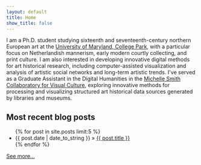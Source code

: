 ```yaml
---
layout: default
title: Home
show_title: false
---
```


I am a Ph.D. student studying sixteenth and seventeenth-century northern European art at the [University of Maryland, College Park](http://arthistory.umd.edu/graduate-students/Matthew%20Lincoln), with a particular focus on Netherlandish mannerism, early modern courtly collecting, and print culture. I am also interested in developing innovative digital methods for art historical research, including computer-assisted visualization and analysis of artistic social networks and long-term artistic trends. I've served as a Graduate Assistant in the Digital Humanities in the [Michelle Smith Collaboratory for Visual Culture](http://michellesmithcollaboratory.umd.edu/), exploring innovative methods for processing and visualizing structured art historical data sources generated by libraries and museums.


## Most recent blog posts

<nav>
	<ul>
	{% for post in site.posts limit:5 %}
	  <li><time datetime="{{ post.date }}">{{ post.date | date_to_string }}</time> &raquo; <a href="{{ post.url }}">{{ post.title }}</a></li>
	{% endfor %}
	</ul>
</nav>

[See more...](/archive)
